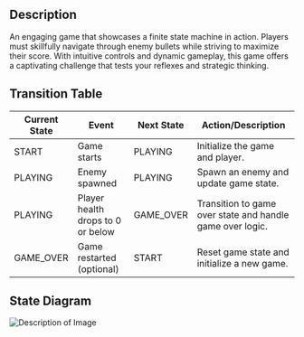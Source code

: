 ## Description
An engaging game that showcases a finite state machine in action. Players must skillfully navigate through enemy bullets while striving to maximize their score. With intuitive controls and dynamic gameplay, this game offers a captivating challenge that tests your reflexes and strategic thinking.

## Transition Table 
| Current State | Event                                   | Next State | Action/Description                                   |
| --------------|-----------------------------------------|-------------|-----------------------------------------------------|
| START         | Game starts                            | PLAYING     | Initialize the game and player.                     |
| PLAYING       | Enemy spawned                          | PLAYING     | Spawn an enemy and update game state.               |
| PLAYING       | Player health drops to 0 or below     | GAME_OVER   | Transition to game over state and handle game over logic. |
| GAME_OVER     | Game restarted (optional)             | START       | Reset game state and initialize a new game.         |

## State Diagram
![Description of Image](https://drive.google.com/file/d/11CgrrNJ-2zRvp6QOG6B1L4SfQSYwe1pB/preview)

